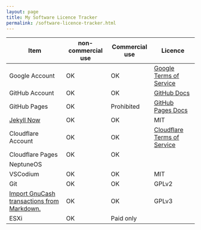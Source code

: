 ```yaml
---
layout: page
title: My Software Licence Tracker
permalink: /software-licence-tracker.html
---
```


| Item                                           | non-commercial use | Commercial use | Licence                         |
| ---------------------------------------------- | ------------------ | -------------- | ------------------------------- |
| Google Account                                 | OK                 | OK             | [Google Terms of Service][]     |
| GitHub Account                                 | OK                 | OK             | [GitHub Docs][]                 |
| GitHub Pages                                   | OK                 | Prohibited     | [GitHub Pages Docs][]           |
| [Jekyll Now][]                                 | OK                 | OK             | MIT                             |
| Cloudflare Account                             | OK                 | OK             | [Cloudflare Terms of Service][] |
| Cloudflare Pages                               | OK                 | OK             |                                 |
| NeptuneOS                                      |                    |                |                                 |
| VSCodium                                       | OK                 | OK             | MIT                             |
| Git                                            | OK                 | OK             | GPLv2                           |
| [Import GnuCash transactions from Markdown.][] | OK                 | OK             | GPLv3                           |
| ESXi | OK | Paid only | |

[Google Terms of Service]: https://policies.google.com/terms?hl=en-US
[GitHub Docs]: https://docs.github.com/en/get-started/learning-about-github/githubs-products
[GitHub Pages Docs]: https://docs.github.com/en/pages/getting-started-with-github-pages/about-github-pages#limits-on-use-of-github-pages
[Jekyll Now]: https://github.com/barryclark/jekyll-now/blob/master/LICENSE
[Cloudflare Terms of Service]: https://www.cloudflare.com/en-gb/website-terms/
[Import GnuCash transactions from Markdown.]: https://codeberg.org/hjacobs/gnucash-markdown-import
